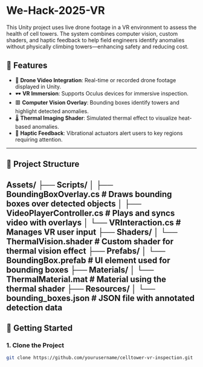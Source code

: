 # We-Hack-2025-VR

This Unity project uses live drone footage in a VR environment to assess the health of cell towers. The system combines computer vision, custom shaders, and haptic feedback to help field engineers identify anomalies without physically climbing towers—enhancing safety and reducing cost.

## 🔧 Features

- 🎥 **Drone Video Integration**: Real-time or recorded drone footage displayed in Unity.
- 🕶️ **VR Immersion**: Supports Oculus devices for immersive inspection.
- 🟥 **Computer Vision Overlay**: Bounding boxes identify towers and highlight detected anomalies.
- 🌡️ **Thermal Imaging Shader**: Simulated thermal effect to visualize heat-based anomalies.
- 🤖 **Haptic Feedback**: Vibrational actuators alert users to key regions requiring attention.

---

## 📁 Project Structure

Assets/ ├── Scripts/ │ ├── BoundingBoxOverlay.cs # Draws bounding boxes over detected objects │ ├── VideoPlayerController.cs # Plays and syncs video with overlays │ └── VRInteraction.cs # Manages VR user input ├── Shaders/ │ └── ThermalVision.shader # Custom shader for thermal vision effect ├── Prefabs/ │ └── BoundingBox.prefab # UI element used for bounding boxes ├── Materials/ │ └── ThermalMaterial.mat # Material using the thermal shader ├── Resources/ │ └── bounding_boxes.json # JSON file with annotated detection data
---

## 🚀 Getting Started

### 1. Clone the Project
```bash
git clone https://github.com/yourusername/celltower-vr-inspection.git
